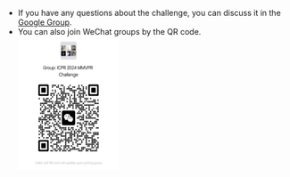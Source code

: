 - If you have any questions about the challenge, you can discuss it in the [Google Group](https://groups.google.com/g/mmvpr/).
- You can also join WeChat groups by the QR code.<br> <img src="./figs/WeChat%20Group.jpg" alt="WeChatGroup" style="width: 180px; height: 240px;">
